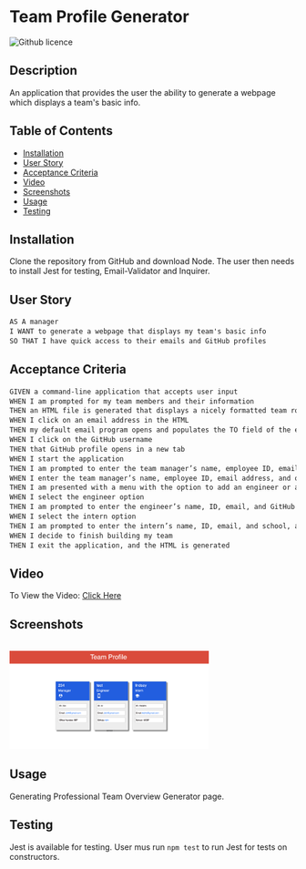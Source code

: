 # Team Profile Generator 
![Github licence](http://img.shields.io/badge/license-MIT-blue.svg)

## Description 
An application that provides the user the ability to generate a webpage which displays a team's basic info. 

## Table of Contents
* [Installation](#installation)
* [User Story](#user-story)
* [Acceptance Criteria](#acceptance-criteria)
* [Video](#video)
* [Screenshots](#screenshots)
* [Usage](#usage)
* [Testing](#testing)

## Installation 
Clone the repository from GitHub and download Node. The user then needs to install Jest for testing, Email-Validator and Inquirer. 

 
## User Story

```md
AS A manager
I WANT to generate a webpage that displays my team's basic info
SO THAT I have quick access to their emails and GitHub profiles
```

## Acceptance Criteria

```md
GIVEN a command-line application that accepts user input
WHEN I am prompted for my team members and their information
THEN an HTML file is generated that displays a nicely formatted team roster based on user input
WHEN I click on an email address in the HTML
THEN my default email program opens and populates the TO field of the email with the address
WHEN I click on the GitHub username
THEN that GitHub profile opens in a new tab
WHEN I start the application
THEN I am prompted to enter the team manager’s name, employee ID, email address, and office number
WHEN I enter the team manager’s name, employee ID, email address, and office number
THEN I am presented with a menu with the option to add an engineer or an intern or to finish building my team
WHEN I select the engineer option
THEN I am prompted to enter the engineer’s name, ID, email, and GitHub username, and I am taken back to the menu
WHEN I select the intern option
THEN I am prompted to enter the intern’s name, ID, email, and school, and I am taken back to the menu
WHEN I decide to finish building my team
THEN I exit the application, and the HTML is generated
```


## Video
<p>To View the Video: <a href="https://drive.google.com/file/d/1DEl8AU6WrhWLji7emCzVDYb9_4J2cv4U/view?usp=sharing"> Click Here</a></p>


## Screenshots
<br><img src="./Assets/screen1.png" alt="screenshot of starting page" width="350"/>




## Usage
Generating Professional Team Overview Generator page.

## Testing
Jest is available for testing. 
User mus run `npm test` to run Jest for tests on constructors. 
